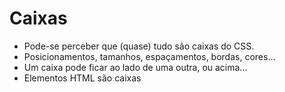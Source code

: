 # Caixas

* Pode-se perceber que (quase) tudo são caixas do CSS.
* Posicionamentos, tamanhos, espaçamentos, bordas, cores...
* Um caixa pode ficar ao lado de uma outra, ou acima...
* Elementos HTML são caixas